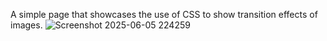 A simple page that showcases the use of CSS to show transition effects of images.
![Screenshot 2025-06-05 224259](https://github.com/user-attachments/assets/d8012712-029c-4f2b-b0bb-86b6cdd03ac0)
